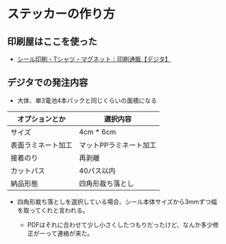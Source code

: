 # ステッカーの作り方

## 印刷屋はここを使った

* [シール印刷・Tシャツ・マグネット｜印刷通販【デジタ】](http://www.digitaprint.jp/)

## デジタでの発注内容

* 大体、単3電池4本パックと同じくらいの面積になる

|オプションとか    |選択内容              |
|------------------|----------------------|
|サイズ            |4cm * 6cm             |
|表面ラミネート加工|マットPPラミネート加工|
|接着のり          |再剥離                |
|カットパス        |40パス以内            |
|納品形態          |四角形裁ち落とし      |

* 四角形裁ち落としを選択している場合、シール本体サイズから3mmずつ幅を取ってくれと言われる。

  * PDFはそれに合わせて少し小さくしたつもりだったけど、なんか多少修正がーって連絡が来た。

